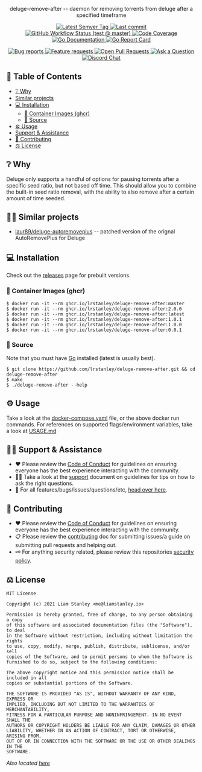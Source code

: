 <!-- template:begin:header -->
<!-- do not edit anything in this "template" block, its auto-generated -->

<p align="center">deluge-remove-after -- daemon for removing torrents from deluge after a specified timeframe</p>
<p align="center">
  <a href="https://github.com/lrstanley/deluge-remove-after/tags">
    <img title="Latest Semver Tag" src="https://img.shields.io/github/v/tag/lrstanley/deluge-remove-after?style=flat-square">
  </a>
  <a href="https://github.com/lrstanley/deluge-remove-after/commits/master">
    <img title="Last commit" src="https://img.shields.io/github/last-commit/lrstanley/deluge-remove-after?style=flat-square">
  </a>




  <a href="https://github.com/lrstanley/deluge-remove-after/actions?query=workflow%3Atest+event%3Apush">
    <img title="GitHub Workflow Status (test @ master)" src="https://img.shields.io/github/actions/workflow/status/lrstanley/deluge-remove-after/test.yml?branch=master&label=test&style=flat-square">
  </a>

  <a href="https://codecov.io/gh/lrstanley/deluge-remove-after">
    <img title="Code Coverage" src="https://img.shields.io/codecov/c/github/lrstanley/deluge-remove-after/master?style=flat-square">
  </a>

  <a href="https://pkg.go.dev/github.com/lrstanley/deluge-remove-after">
    <img title="Go Documentation" src="https://pkg.go.dev/badge/github.com/lrstanley/deluge-remove-after?style=flat-square">
  </a>
  <a href="https://goreportcard.com/report/github.com/lrstanley/deluge-remove-after">
    <img title="Go Report Card" src="https://goreportcard.com/badge/github.com/lrstanley/deluge-remove-after?style=flat-square">
  </a>
</p>
<p align="center">
  <a href="https://github.com/lrstanley/deluge-remove-after/issues?q=is:open+is:issue+label:bug">
    <img title="Bug reports" src="https://img.shields.io/github/issues/lrstanley/deluge-remove-after/bug?label=issues&style=flat-square">
  </a>
  <a href="https://github.com/lrstanley/deluge-remove-after/issues?q=is:open+is:issue+label:enhancement">
    <img title="Feature requests" src="https://img.shields.io/github/issues/lrstanley/deluge-remove-after/enhancement?label=feature%20requests&style=flat-square">
  </a>
  <a href="https://github.com/lrstanley/deluge-remove-after/pulls">
    <img title="Open Pull Requests" src="https://img.shields.io/github/issues-pr/lrstanley/deluge-remove-after?label=prs&style=flat-square">
  </a>
  <a href="https://github.com/lrstanley/deluge-remove-after/discussions/new?category=q-a">
    <img title="Ask a Question" src="https://img.shields.io/badge/support-ask_a_question!-blue?style=flat-square">
  </a>
  <a href="https://liam.sh/chat"><img src="https://img.shields.io/badge/discord-bytecord-blue.svg?style=flat-square" title="Discord Chat"></a>
</p>
<!-- template:end:header -->

<!-- template:begin:toc -->
<!-- do not edit anything in this "template" block, its auto-generated -->
## :link: Table of Contents

  - [❔ Why](#grey_question-why)
  - [Similar projects](#raising_hand_man-similar-projects)
  - [💻 Installation](#computer-installation)
    - [🐳 Container Images (ghcr)](#whale-container-images-ghcr)
    - [🧰 Source](#toolbox-source)
  - [⚙️ Usage](#gear-usage)
  - [Support &amp; Assistance](#raising_hand_man-support--assistance)
  - [🤝 Contributing](#handshake-contributing)
  - [⚖️ License](#balance_scale-license)
<!-- template:end:toc -->

## :grey_question: Why

Deluge only supports a handful of options for pausing torrents after a specific
seed ratio, but not based off time. This should allow you to combine the built-in
seed ratio removal, with the ability to also remove after a certain amount of
time seeded.

## :raising_hand_man: Similar projects

- [laur89/deluge-autoremoveplus](https://github.com/laur89/deluge-autoremoveplus) -- patched
  version of the orignal AutoRemovePlus for Deluge

## :computer: Installation

Check out the [releases](https://github.com/users/lrstanley/deluge-remove-after/pkgs/container/deluge-remove-after)
page for prebuilt versions.

<!-- template:begin:ghcr -->
<!-- do not edit anything in this "template" block, its auto-generated -->
### :whale: Container Images (ghcr)

```console
$ docker run -it --rm ghcr.io/lrstanley/deluge-remove-after:master
$ docker run -it --rm ghcr.io/lrstanley/deluge-remove-after:2.0.0
$ docker run -it --rm ghcr.io/lrstanley/deluge-remove-after:latest
$ docker run -it --rm ghcr.io/lrstanley/deluge-remove-after:1.0.1
$ docker run -it --rm ghcr.io/lrstanley/deluge-remove-after:1.0.0
$ docker run -it --rm ghcr.io/lrstanley/deluge-remove-after:0.0.1
```
<!-- template:end:ghcr -->

### :toolbox: Source

Note that you must have [Go](https://golang.org/doc/install) installed (latest is usually best).

    $ git clone https://github.com/lrstanley/deluge-remove-after.git && cd deluge-remove-after
    $ make
    $ ./deluge-remove-after --help

## :gear: Usage

Take a look at the [docker-compose.yaml](/docker-compose.yaml) file, or the above
docker run commands. For references on supported flags/environment variables,
take a look at [USAGE.md](/USAGE.md)

<!-- template:begin:support -->
<!-- do not edit anything in this "template" block, its auto-generated -->
## :raising_hand_man: Support & Assistance

* :heart: Please review the [Code of Conduct](.github/CODE_OF_CONDUCT.md) for
     guidelines on ensuring everyone has the best experience interacting with
     the community.
* :raising_hand_man: Take a look at the [support](.github/SUPPORT.md) document on
     guidelines for tips on how to ask the right questions.
* :lady_beetle: For all features/bugs/issues/questions/etc, [head over here](https://github.com/lrstanley/deluge-remove-after/issues/new/choose).
<!-- template:end:support -->

<!-- template:begin:contributing -->
<!-- do not edit anything in this "template" block, its auto-generated -->
## :handshake: Contributing

* :heart: Please review the [Code of Conduct](.github/CODE_OF_CONDUCT.md) for guidelines
     on ensuring everyone has the best experience interacting with the
    community.
* :clipboard: Please review the [contributing](.github/CONTRIBUTING.md) doc for submitting
     issues/a guide on submitting pull requests and helping out.
* :old_key: For anything security related, please review this repositories [security policy](https://github.com/lrstanley/deluge-remove-after/security/policy).
<!-- template:end:contributing -->

<!-- template:begin:license -->
<!-- do not edit anything in this "template" block, its auto-generated -->
## :balance_scale: License

```
MIT License

Copyright (c) 2021 Liam Stanley <me@liamstanley.io>

Permission is hereby granted, free of charge, to any person obtaining a copy
of this software and associated documentation files (the "Software"), to deal
in the Software without restriction, including without limitation the rights
to use, copy, modify, merge, publish, distribute, sublicense, and/or sell
copies of the Software, and to permit persons to whom the Software is
furnished to do so, subject to the following conditions:

The above copyright notice and this permission notice shall be included in all
copies or substantial portions of the Software.

THE SOFTWARE IS PROVIDED "AS IS", WITHOUT WARRANTY OF ANY KIND, EXPRESS OR
IMPLIED, INCLUDING BUT NOT LIMITED TO THE WARRANTIES OF MERCHANTABILITY,
FITNESS FOR A PARTICULAR PURPOSE AND NONINFRINGEMENT. IN NO EVENT SHALL THE
AUTHORS OR COPYRIGHT HOLDERS BE LIABLE FOR ANY CLAIM, DAMAGES OR OTHER
LIABILITY, WHETHER IN AN ACTION OF CONTRACT, TORT OR OTHERWISE, ARISING FROM,
OUT OF OR IN CONNECTION WITH THE SOFTWARE OR THE USE OR OTHER DEALINGS IN THE
SOFTWARE.
```

_Also located [here](LICENSE)_
<!-- template:end:license -->
